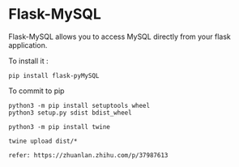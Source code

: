 Flask-MySQL
===========

Flask-MySQL allows you to access MySQL directly from your flask application.

To install it :

    pip install flask-pyMySQL

To commit to pip

    python3 -m pip install setuptools wheel
    python3 setup.py sdist bdist_wheel

    python3 -m pip install twine

    twine upload dist/*

    refer: https://zhuanlan.zhihu.com/p/37987613